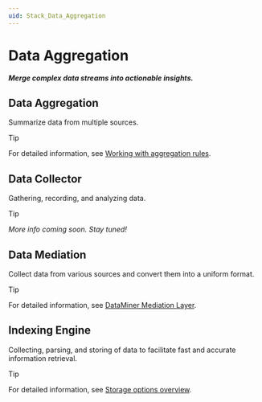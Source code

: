 ```yaml
---
uid: Stack_Data_Aggregation
---
```


# Data Aggregation

***Merge complex data streams into actionable insights.***

## Data Aggregation

Summarize data from multiple sources.

> [!TIP]
> For detailed information, see [Working with aggregation rules](xref:Working_with_aggregation_rules).

## Data Collector

Gathering, recording, and analyzing data.

> [!TIP]
>
> *More info coming soon. Stay tuned!*

## Data Mediation

Collect data from various sources and convert them into a uniform format.

> [!TIP]
> For detailed information, see [DataMiner Mediation Layer](xref:AdvancedDataMinerMediationLayer).

## Indexing Engine

Collecting, parsing, and storing of data to facilitate fast and accurate information retrieval.

> [!TIP]
> For detailed information, see [Storage options overview](xref:Supported_system_data_storage_architectures).
